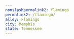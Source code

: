 ```yaml
---
﻿nonslashpermalink2: flamingo
permalink2: /flamingo/
alley: Flamingo
city: Memphis
state: Tennessee
---
```

